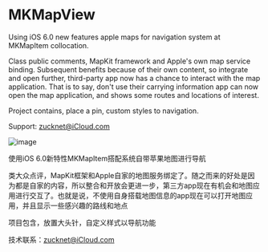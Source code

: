MKMapView
=========

Using iOS 6.0 new features apple maps for navigation system at MKMapItem collocation.

Class public comments, MapKit framework and Apple's own map service binding. Subsequent benefits because of their own content, so integrate and open further, third-party app now has a chance to interact with the map application. That is to say, don't use their carrying information app can now open the map application, and shows some routes and locations of interest.

Project contains, place a pin, custom styles to navigation.

Support: zucknet@iCloud.com

![image](http://ww3.sinaimg.cn/mw690/8c3aad06jw1e2pgam8kvlj.jpg)

使用iOS 6.0新特性MKMapItem搭配系统自带苹果地图进行导航

类大众点评，MapKit框架和Apple自家的地图服务绑定了。随之而来的好处是因为都是自家的内容，所以整合和开放会更进一步，第三方app现在有机会和地图应用进行交互了。也就是说，不使用自身搭载地图信息的app现在可以打开地图应用，并且显示一些感兴趣的路线和地点

项目包含，放置大头针，自定义样式以导航功能

技术联系：zucknet@iCloud.com



